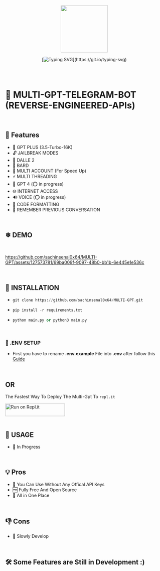 <div align="center">
<br>
  <p align="center">
  <img src="https://cdn.jsdelivr.net/gh/sachinsenal0x64/PICX-IMAGE-HOSTING@master/233398049-0456e5f8-c36e-42fa-a933-2fb640bdf714.5youlug8s180.webp" width="150px" height="150px">
  </p>

[![Typing SVG](https://readme-typing-svg.herokuapp.com?font=Handlee&center=true&vCenter=true&width=500&height=60&lines=This+is+multi+gpt+🚀+.)](https://git.io/typing-svg)

<img src="https://cdn.jsdelivr.net/gh/sachinsenal0x64/PICX-IMAGE-HOSTING@master/ledstrip.3024rqxzahq0.gif"
width="1800"  height="3">

</div>

<br>

# 📡 MULTI-GPT-TELEGRAM-BOT (REVERSE-ENGINEERED-APIs)

<br>

##  🚀 Features

-  🤖 GPT PLUS (3.5-Turbo-16K)
-  🔓 JAILBREAK MODES
-  🎨 DALLE 2 
-  🌟 BARD
-  🍪 MULTI ACCOUNT (For Speed Up)
-  ⚡️ MULTI THREADING
-  🤖 GPT 4 (⭕ in progress)
-  🌐 INTERNET ACCESS
-  🔊 VOICE (⭕ in progress)
-  🌈 CODE FORMATTING
-  🧠 REMEMBER PREVIOUS CONVERSATION


<br>

## ❄ DEMO

<br>


https://github.com/sachinsenal0x64/MULTI-GPT/assets/127573781/69ba009f-9097-48b0-bb1b-6e445e1e536c


<br>

## 🧶 INSTALLATION

- ```python
  git clone https://github.com/sachinsenal0x64/MULTI-GPT.git
  
- ```python
  pip install -r requirements.txt
  
- ```python
  python main.py or python3 main.py

<br>


### 🔑 .ENV SETUP

- First you have to rename **.env.example**  File into  **.env**  after follow this [Guide](https://github.com/sachinsenal0x64/MULTI-GPT/issues/26#issuecomment-1650076761)

<br>

## OR

The Fastest Way To Deploy The Multi-Gpt To `repl.it`

<a href="https://replit.com/github/0x64llm/MULTI-GPT">
  <img alt="Run on Repl.it" src="https://repl.it/badge/github/0x64llm/MULTI-GPT" style="height: 40px; width: 190px;" />
</a>



<br>
<br>



## 📕 USAGE 

- 🎯 In Progress



<br>


## 💡 Pros

- 🍕 You Can Use Without Any Offical API Keys
- 🆓 Fully Free And Open Source
- 🧰 All in One Place
  

<br>


## 👎 Cons

- 🐌 Slowly Develop


<br>
 
## 🛠 Some Features are Still in Development :)
